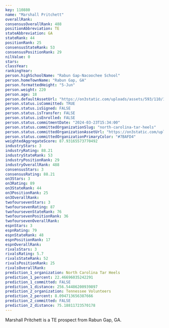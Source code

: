 ```yaml
---
key: 110880
name: "Marshall Pritchett"
overallRank: 
consensusOverallRank: 488
positionAbbreviation: TE
stateAbbreviation: GA
stateRank: 44
positionRank: 25
consensusStateRank: 53
consensusPositionRank: 29
nilValue: 0
stars: 
classYear: 
rankingYear: 
person.highSchoolName: "Rabun Gap-Nacoochee School"
person.homeTownName: "Rabun Gap, GA"
person.formattedHeight: "5-Jun"
person.weight: 220
person.age: 18
person.defaultAssetUrl: "https://on3static.com/uploads/assets/593/110/110593.jpg"
person.status.isCommitted: TRUE
person.status.isSigned: FALSE
person.status.isTransfer: FALSE
person.status.isEnrolled: FALSE
person.status.commitmentDate: "2024-03-23T15:34:00"
person.status.committedOrganizationSlug: "north-carolina-tar-heels"
person.status.committedOrganizationAssetUrl: "https://on3static.com/uploads/assets/102/150/150102.svg"
person.status.committedOrganizationPrimaryColor: "#7BAFD4"
weightedAggregateScore: 87.93165573770492
industryStars: 3
industryRating: 88.21
industryStateRank: 53
industryPositionRank: 29
industryOverallRank: 488
consensusStars: 3
consensusRating: 88.21
on3Stars: 3
on3Rating: 89
on3StateRank: 44
on3PositionRank: 25
on3OverallRank: 
twofoursevenStars: 3
twofoursevenRating: 87
twofoursevenStateRank: 76
twofoursevenPositionRank: 36
twofoursevenOverallRank: 
espnStars: 3
espnRating: 79
espnStateRank: 48
espnPositionRank: 17
espnOverallRank: 
rivalsStars: 3
rivalsRating: 5.7
rivalsStateRank: 52
rivalsPositionRank: 25
rivalsOverallRank: 
prediction_1_organization: North Carolina Tar Heels
prediction_1_percent: 22.46696035242291
prediction_1_committed: FALSE
prediction_1_distance: 256.54486200939897
prediction_2_organization: Tennessee Volunteers
prediction_2_percent: 8.094713656387666
prediction_2_committed: FALSE
prediction_2_distance: 75.18811723570178
---
```

Marshall Pritchett is a TE prospect from Rabun Gap, GA.